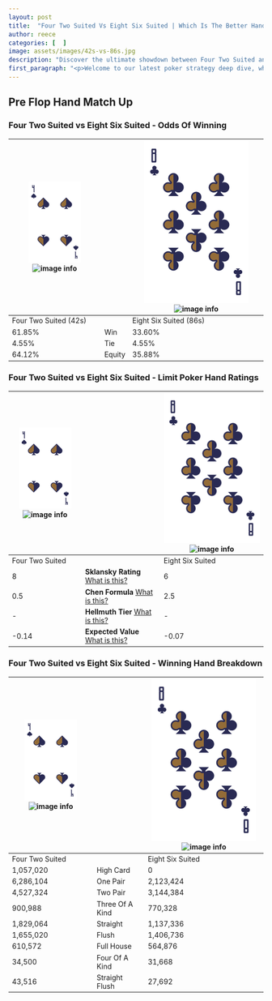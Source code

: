 ```yaml
---
layout: post
title:  "Four Two Suited Vs Eight Six Suited | Which Is The Better Hand In Poker? A Complete Guide"
author: reece
categories: [  ]
image: assets/images/42s-vs-86s.jpg
description: "Discover the ultimate showdown between Four Two Suited and Eight Six Suited in poker! Uncover the odds, strategies, and scenarios where one hand triumphs over the other. Get ready to up your poker game with this thrilling analysis."
first_paragraph: "<p>Welcome to our latest poker strategy deep dive, where we're pitting two distinct hands against each other in a high-stakes showdown: Four Two Suited vs Eight Six Suited.</p><p>In the dynamic world of poker, every decision counts, and knowing which hand holds the upper hand is key to your success at the table.</p><p>In this article, we'll dissect these two hands, explore the scenarios where one dominates the other, and equip you with the knowledge to make strategic choices that can tip the odds in your favor.</p><p>Get ready to unravel the intriguing dynamics of these poker hands and elevate your game to new heights.</p>"
---
```




[comment]: # (sp0)

## Pre Flop Hand Match Up

<div class="table hand-ratings" markdown="1"> 



### Four Two Suited vs Eight Six Suited - Odds Of Winning


    
| ![image info](assets/images/hand1/4.png) ![image info](assets/images/hand1/2s.png) |  | ![image info](assets/images/hand2/8.png) ![image info](assets/images/hand2/6s.png) |
| -------- | -------- | -------- |
| Four Two Suited (42s) |  | Eight Six Suited (86s) |
| 61.85% | Win | 33.60% |
| 4.55% | Tie | 4.55% |
| 64.12% | Equity | 35.88% |




[comment]: # (sp1)



### Four Two Suited vs Eight Six Suited - Limit Poker Hand Ratings


    
| ![image info](assets/images/hand1/4.png) ![image info](assets/images/hand1/2s.png) |  | ![image info](assets/images/hand2/8.png) ![image info](assets/images/hand2/6s.png) |
| -------- | -------- | -------- |
| Four Two Suited |  | Eight Six Suited |
| 8 | **Sklansky Rating** [What is this?](/sklansky-rating-explained) | 6 |
| 0.5 | **Chen Formula** [What is this?](/chen-formula-explained) | 2.5 |
| - | **Hellmuth Tier** [What is this?](/Hellmuth-tier-explained) | - |
| -0.14 | **Expected Value** [What is this?](/expected-value-explained) | -0.07 |




[comment]: # (sp2)



### Four Two Suited vs Eight Six Suited - Winning Hand Breakdown


    
| ![image info](assets/images/hand1/4.png) ![image info](assets/images/hand1/2s.png) |  | ![image info](assets/images/hand2/8.png) ![image info](assets/images/hand2/6s.png) |
| -------- | -------- | -------- |
| Four Two Suited |  | Eight Six Suited |
| 1,057,020 | High Card | 0 |
| 6,286,104 | One Pair | 2,123,424 |
| 4,527,324 | Two Pair | 3,144,384 |
| 900,988 | Three Of A Kind | 770,328 |
| 1,829,064 | Straight | 1,137,336 |
| 1,655,020 | Flush | 1,406,736 |
| 610,572 | Full House | 564,876 |
| 34,500 | Four Of A Kind | 31,668 |
| 43,516 | Straight Flush | 27,692 |




[comment]: # (sp3)



</div>

[comment]: # (sp4)



[comment]: # (sp5)

